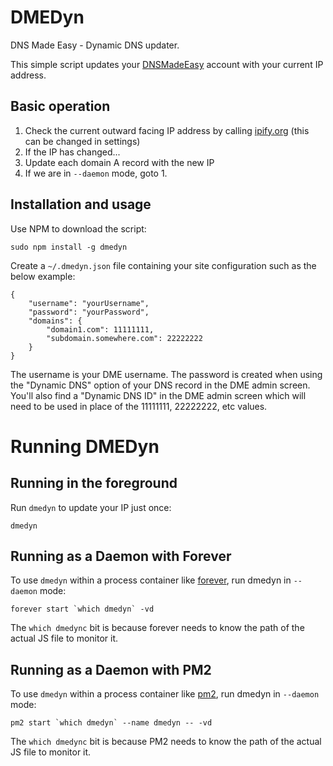 DMEDyn
======
DNS Made Easy - Dynamic DNS updater.

This simple script updates your [DNSMadeEasy](http://dnsmadeeasy.com) account with your current IP address.


Basic operation
---------------

1. Check the current outward facing IP address by calling [ipify.org](https://www.ipify.org) (this can be changed in settings)
2. If the IP has changed...
3. Update each domain A record with the new IP
4. If we are in `--daemon` mode, goto 1.


Installation and usage
----------------------
Use NPM to download the script:

	sudo npm install -g dmedyn

Create a `~/.dmedyn.json` file containing your site configuration such as the below example:

	{
		"username": "yourUsername",
		"password": "yourPassword",
		"domains": {
			"domain1.com": 11111111,
			"subdomain.somewhere.com": 22222222
		}
	}

The username is your DME username. The password is created when using the "Dynamic DNS" option of your DNS record in the DME admin screen. You'll also find a "Dynamic DNS ID" in the DME admin screen which will need to be used in place of the 11111111, 22222222, etc values.

Running DMEDyn
==============

Running in the foreground
-------------------------
Run `dmedyn` to update your IP just once:

	dmedyn


Running as a Daemon with Forever
--------------------------------
To use `dmedyn` within a process container like [forever](https://github.com/foreverjs/forever), run dmedyn in `--daemon` mode:

	forever start `which dmedyn` -vd

The `which dmedync` bit is because forever needs to know the path of the actual JS file to monitor it.


Running as a Daemon with PM2
----------------------------
To use `dmedyn` within a process container like [pm2](http://pm2.keymetrics.io), run dmedyn in `--daemon` mode:

	pm2 start `which dmedyn` --name dmedyn -- -vd

The `which dmedync` bit is because PM2 needs to know the path of the actual JS file to monitor it.
